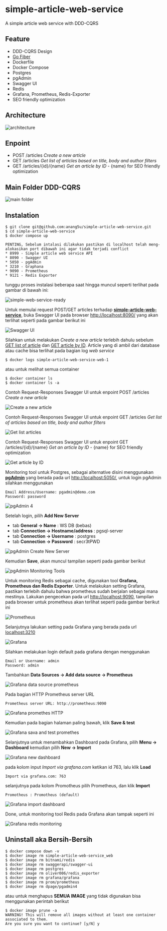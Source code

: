 # simple-article-web-service
A simple article web service with DDD-CQRS 

## Feature
* DDD-CQRS Design
* [Go Fiber](https://docs.gofiber.io/)
* Dockerfile
* Docker Compose
* Postgres
* pgAdmin
* Swagger UI
* Redis
* Grafana, Prometheus, Redis-Exporter
* SEO friendly optimization

## Architecture
![architecture](/doc/architecture.jpg)

## Enpoint
* POST /articles <i>Create a new article</i>
* GET /articles <i>Get list of articles based on title, body and author filters</i>
* GET /articles/{id}/{name} <i>Get an article by ID</i> - {name} for SEO friendly optimization

## Main Folder DDD-CQRS
![main folder](/doc/main-folder-ddd-cqrs.jpg)

## Instalation
```
$ git clone git@github.com:anang5u/simple-article-web-service.git
$ cd simple-article-web-service
$ docker compose up
```
```
PENTING, Sebelum intalasi dilakukan pastikan di localhost telah meng-alokasikan port dibawah ini agar tidak terjadi conflict
* 8999 - Simple article web service API
* 8090 - Swagger UI
* 5050 - pgAdmin
* 3210 - Graphana
* 9090 - Prometheus
* 9121 - Redis Exporter
```
tunggu proses instalasi beberapa saat hingga muncul seperti terlihat pada gambar di bawah ini:

![simple-web-service-ready](/doc/simple-web-service-ready.jpg)

Untuk memulai request POST/GET articles terhadap <b>[simple-article-web-service](http://localhost:8999/articles)</b>, buka Swagger UI pada browser [http://localhost:8090/](http://localhost:8090/) yang akan terlihat seperti pada gambar berikut ini

![Swagger UI](/doc/swagger-ui.jpg)

Silahkan untuk melakukan <i>Create a new article</i> terlebih dahulu sebelum [GET list of article](http://localhost:8999/articles) dan [GET article by ID](http://localhost:8999/articles/1/)</i>. Article yang di ambil dari database atau cache bisa terlihat pada bagian log <i>web service</i>

```
$ docker logs simple-article-web-service-web-1
```
atau untuk melihat semua container
```
$ docker container ls
$ docker container ls -a
```

Contoh Request-Responses Swagger UI untuk enpoint POST /articles <i>Create a new article</i>

![Create a new article](/doc/swagger-ui-create-article.jpg)

Contoh Request-Responses Swagger UI untuk enpoint GET /articles <i>Get list of articles based on title, body and author filters</i>

![Get list articles](/doc/swagger-ui-get-list-articles.jpg)

Contoh Request-Responses Swagger UI untuk enpoint GET /articles/{id}/{name} <i>Get an article by ID</i> - {name} for SEO friendly optimization

![Get article by ID](/doc/swagger-ui-get-article-byid.jpg)

Monitoring tool untuk Postgres, sebagai alternative disini menggunakan <b>[pgAdmin](http://localhost:5050/)</b> yang berada pada url [http://localhost:5050/](http://localhost:5050/), untuk login pgAdmin silahkan menggunakan
```
Email Address/Username: pgadmin@demo.com
Password: password
```

![pgAdmin 4](/doc/pgadmin-4.jpg)

Setelah login, pilih <b>Add New Server</b>
* tab <b>General -> Name</b> : WS DB (bebas)
* tab <b>Connection -> Hostname/address</b> : pgsql-server
* tab <b>Connection -> Username</b> : postgres
* tab <b>Connection -> Password</b> : secr3tPWD

![pgAdmin Create New Server](/doc/pgadmin-4-new-server.jpg)

Kemudian <b>Save</b>, akan muncul tampilan seperti pada gambar berikut

![pgAdmin Monitoring Tools](/doc/pgadmin-monitoring.jpg)

Untuk monitoring Redis sebagai cache, digunakan tool <b>Grafana, Prometheus dan Redis Exporter</b>. Untuk melakukan setting Grafana, pastikan terlebih dahulu bahwa prometheus sudah berjalan sebagai mana mestinya. Lakukan pengecekan pada url [http://localhost:9090](http://localhost:9090/targets?search=), tampilan pada browser untuk prometheus akan terlihat seperti pada gambar berikut ini

![Prometheus](/doc/prometheus.jpg)

Selanjutnya lakukan setting pada Grafana yang berada pada url [localhost:3210](http://localhost:3210)

![Grafana](/doc/grafana.jpg)

Silahkan melakukan login default pada grafana dengan menggunakan

```
Email or Username: admin
Password: admin
```
Tambahkan <b>Data Sources -> Add data source -> Prometheus</b>

![Grafana data source prometheus](/doc/grafana-data-source-prometheus.png)

Pada bagian HTTP Prometheus server URL

```
Prometheus server URL: http://prometheus:9090
```

![Grafana promethes HTTP](/doc/grafana-prometheus.png)

Kemudian pada bagian halaman paling bawah, klik <b>Save & test</b>

![Grafana sava and test promethes](/doc/grafana-save-test-prometheus.jpg)

Selanjutnya untuk menambahkan Dashboard pada Grafana, pilih <b>Menu -> Dashboard</b> kemudian pilih <b>New -> Import</b>

![Grafana new dashboard](/doc/grafana-new-dashboard.jpg)

pada kolom input <i>Import via grafana.com</i> ketikan id 763, lalu klik <b>Load</b>

```
Import via grafana.com: 763
```

selanjutnya pada kolom Promotheus pilih Prometheus, dan klik <b>Import</b>
```
Promotheus : Promotheus (default)
```
![Grafana import dashboard](/doc/grafana-import-redis-dashboard.jpg)

Done, untuk monitoring tool Redis pada Grafana akan tampak seperti ini

![Grafana redis monitoring](/doc/grafana-redis-monitoring.jpg)

## Uninstall aka Bersih-Bersih
```
$ docker compose down -v
$ docker image rm simple-article-web-service_web
$ docker image rm bitnami/redis
$ docker image rm swaggerapi/swagger-ui
$ docker image rm postgres
$ docker image rm oliver006/redis_exporter
$ docker image rm grafana/grafana
$ docker image rm prom/prometheus
$ docker image rm dpage/pgadmin4
```

atau untuk menghapus <b>SEMUA IMAGE</b> yang tidak digunakan bisa menggunakan perintah berikut
```
$ docker image prune -a
WARNING! This will remove all images without at least one container associated to them.
Are you sure you want to continue? [y/N] y
```